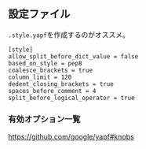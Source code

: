 設定ファイル
------------

`.style.yapf`を作成するのがオススメ。

```
[style]
allow_split_before_dict_value = false
based_on_style = pep8
coalesce_brackets = true
column_limit = 120
dedent_closing_brackets = true
spaces_before_comment = 4
split_before_logical_operator = true
``` 

### 有効オプション一覧

https://github.com/google/yapf#knobs
